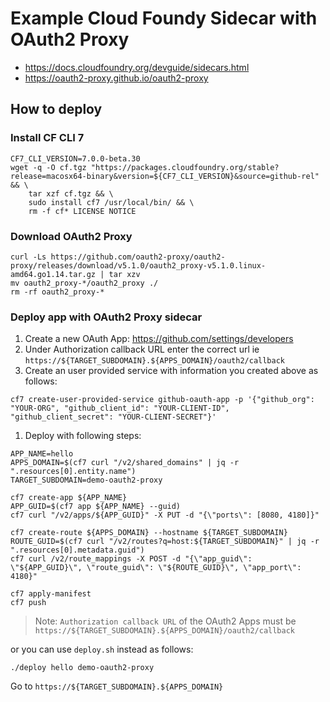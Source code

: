 # Example Cloud Foundy Sidecar with OAuth2 Proxy

* https://docs.cloudfoundry.org/devguide/sidecars.html
* https://oauth2-proxy.github.io/oauth2-proxy

## How to deploy

### Install CF CLI 7

```
CF7_CLI_VERSION=7.0.0-beta.30
wget -q -O cf.tgz "https://packages.cloudfoundry.org/stable?release=macosx64-binary&version=${CF7_CLI_VERSION}&source=github-rel" && \
    tar xzf cf.tgz && \
    sudo install cf7 /usr/local/bin/ && \
    rm -f cf* LICENSE NOTICE
```

### Download OAuth2 Proxy

```
curl -Ls https://github.com/oauth2-proxy/oauth2-proxy/releases/download/v5.1.0/oauth2_proxy-v5.1.0.linux-amd64.go1.14.tar.gz | tar xzv
mv oauth2_proxy-*/oauth2_proxy ./
rm -rf oauth2_proxy-*
```

### Deploy app with OAuth2 Proxy sidecar


1. Create a new OAuth App: https://github.com/settings/developers
1. Under Authorization callback URL enter the correct url ie `https://${TARGET_SUBDOMAIN}.${APPS_DOMAIN}/oauth2/callback`
1. Create an user provided service with information you created above as follows:
```
cf7 create-user-provided-service github-oauth-app -p '{"github_org": "YOUR-ORG", "github_client_id": "YOUR-CLIENT-ID", "github_client_secret": "YOUR-CLIENT-SECRET"}'
```
1. Deploy with following steps:
```
APP_NAME=hello
APPS_DOMAIN=$(cf7 curl "/v2/shared_domains" | jq -r ".resources[0].entity.name")
TARGET_SUBDOMAIN=demo-oauth2-proxy

cf7 create-app ${APP_NAME}
APP_GUID=$(cf7 app ${APP_NAME} --guid)
cf7 curl "/v2/apps/${APP_GUID}" -X PUT -d "{\"ports\": [8080, 4180]}"

cf7 create-route ${APPS_DOMAIN} --hostname ${TARGET_SUBDOMAIN}
ROUTE_GUID=$(cf7 curl "/v2/routes?q=host:${TARGET_SUBDOMAIN}" | jq -r ".resources[0].metadata.guid")
cf7 curl /v2/route_mappings -X POST -d "{\"app_guid\": \"${APP_GUID}\", \"route_guid\": \"${ROUTE_GUID}\", \"app_port\": 4180}"

cf7 apply-manifest
cf7 push
```

> Note: `Authorization callback URL` of the OAuth2 Apps must be `https://${TARGET_SUBDOMAIN}.${APPS_DOMAIN}/oauth2/callback`

or you can use `deploy.sh` instead as follows:

```
./deploy hello demo-oauth2-proxy
```

Go to `https://${TARGET_SUBDOMAIN}.${APPS_DOMAIN}`